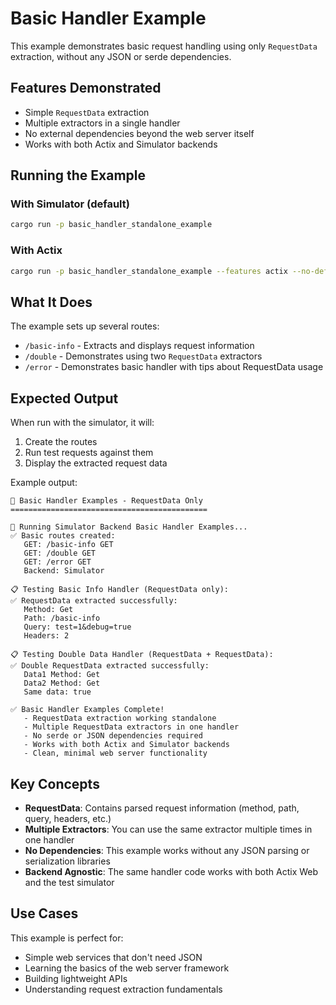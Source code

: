 # Basic Handler Example

This example demonstrates basic request handling using only `RequestData` extraction, without any JSON or serde dependencies.

## Features Demonstrated

- Simple `RequestData` extraction
- Multiple extractors in a single handler
- No external dependencies beyond the web server itself
- Works with both Actix and Simulator backends

## Running the Example

### With Simulator (default)

```bash
cargo run -p basic_handler_standalone_example
```

### With Actix

```bash
cargo run -p basic_handler_standalone_example --features actix --no-default-features
```

## What It Does

The example sets up several routes:

- `/basic-info` - Extracts and displays request information
- `/double` - Demonstrates using two `RequestData` extractors
- `/error` - Demonstrates basic handler with tips about RequestData usage

## Expected Output

When run with the simulator, it will:

1. Create the routes
2. Run test requests against them
3. Display the extracted request data

Example output:

```
🎯 Basic Handler Examples - RequestData Only
============================================

🧪 Running Simulator Backend Basic Handler Examples...
✅ Basic routes created:
   GET: /basic-info GET
   GET: /double GET
   GET: /error GET
   Backend: Simulator

📋 Testing Basic Info Handler (RequestData only):
✅ RequestData extracted successfully:
   Method: Get
   Path: /basic-info
   Query: test=1&debug=true
   Headers: 2

📋 Testing Double Data Handler (RequestData + RequestData):
✅ Double RequestData extracted successfully:
   Data1 Method: Get
   Data2 Method: Get
   Same data: true

✅ Basic Handler Examples Complete!
   - RequestData extraction working standalone
   - Multiple RequestData extractors in one handler
   - No serde or JSON dependencies required
   - Works with both Actix and Simulator backends
   - Clean, minimal web server functionality
```

## Key Concepts

- **RequestData**: Contains parsed request information (method, path, query, headers, etc.)
- **Multiple Extractors**: You can use the same extractor multiple times in one handler
- **No Dependencies**: This example works without any JSON parsing or serialization libraries
- **Backend Agnostic**: The same handler code works with both Actix Web and the test simulator

## Use Cases

This example is perfect for:

- Simple web services that don't need JSON
- Learning the basics of the web server framework
- Building lightweight APIs
- Understanding request extraction fundamentals
